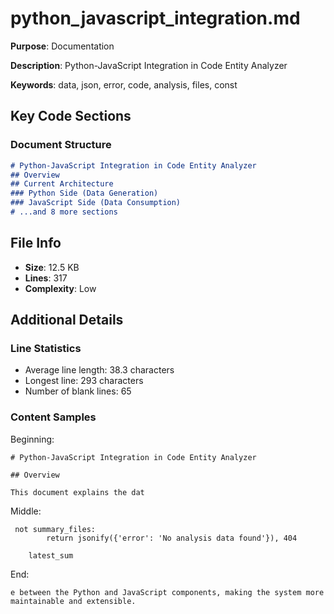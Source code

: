 # python_javascript_integration.md

**Purpose**: Documentation

**Description**: Python-JavaScript Integration in Code Entity Analyzer

**Keywords**: data, json, error, code, analysis, files, const

## Key Code Sections

### Document Structure

```markdown
# Python-JavaScript Integration in Code Entity Analyzer
## Overview
## Current Architecture
### Python Side (Data Generation)
### JavaScript Side (Data Consumption)
# ...and 8 more sections
```

## File Info

- **Size**: 12.5 KB
- **Lines**: 317
- **Complexity**: Low

## Additional Details

### Line Statistics

- Average line length: 38.3 characters
- Longest line: 293 characters
- Number of blank lines: 65

### Content Samples

Beginning:
```
# Python-JavaScript Integration in Code Entity Analyzer

## Overview

This document explains the dat
```

Middle:
```
 not summary_files:
        return jsonify({'error': 'No analysis data found'}), 404

    latest_sum
```

End:
```
e between the Python and JavaScript components, making the system more maintainable and extensible.

```

